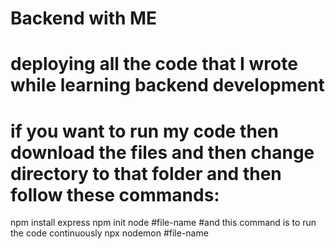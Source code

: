﻿# Backend with ME 
# deploying all the code that I wrote while learning backend development 
# if you want to run my code then download the files and then change directory to that folder and then follow these commands:
npm install express
npm init
node #file-name
#and this command is to run the code continuously 
npx nodemon #file-name
